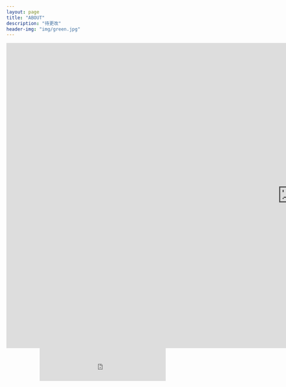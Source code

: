 ```yaml
---
layout: page
title: "ABOUT"
description: "待更改"
header-img: "img/green.jpg"
---
```

<iframe
    width="1500"
    height="800"
    src="http://www.365yg.com/a6578150979382805005/#mid=59407823556"
    frameborder="0"
    allowfullscreen>
</iframe>

<div align=center>
<iframe frameborder="no" border="0" marginwidth="0" marginheight="0" width=330 height=86 src="https://y.qq.com/portal/player.html">
</iframe>
</div>
